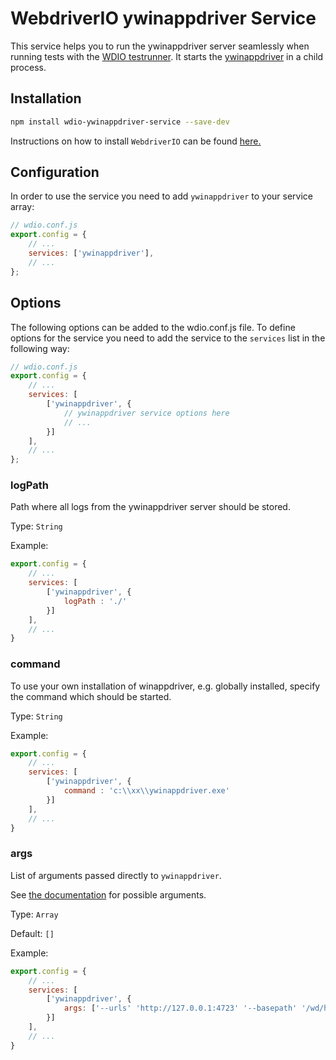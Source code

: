 # WebdriverIO ywinappdriver Service

This service helps you to run the ywinappdriver server seamlessly when running tests with the [WDIO testrunner](https://webdriver.io/guide/testrunner/gettingstarted.html). It starts the [ywinappdriver](https://github.com/licanhua/YWinAppDriver) in a child process.

## Installation

```bash
npm install wdio-ywinappdriver-service --save-dev
```

Instructions on how to install `WebdriverIO` can be found [here.](https://webdriver.io/docs/gettingstarted.html)

## Configuration

In order to use the service you need to add `ywinappdriver` to your service array:

```js
// wdio.conf.js
export.config = {
    // ...
    services: ['ywinappdriver'],
    // ...
};
```

## Options

The following options can be added to the wdio.conf.js file. To define options for the service you need to add the service to the `services` list in the following way:

```js
// wdio.conf.js
export.config = {
    // ...
    services: [
        ['ywinappdriver', {
            // ywinappdriver service options here
            // ...
        }]
    ],
    // ...
};
```

### logPath

Path where all logs from the ywinappdriver server should be stored.

Type: `String`

Example:

```js
export.config = {
    // ...
    services: [
        ['ywinappdriver', {
            logPath : './'
        }]
    ],
    // ...
}
```

### command

To use your own installation of winappdriver, e.g. globally installed, specify the command which should be started.

Type: `String`

Example:

```js
export.config = {
    // ...
    services: [
        ['ywinappdriver', {
            command : 'c:\\xx\\ywinappdriver.exe'
        }]
    ],
    // ...
}
```

### args

List of arguments passed directly to `ywinappdriver`.

See [the documentation](https://github.com/licanhua/ywinappdriver) for possible arguments.

Type: `Array`

Default: `[]`

Example:

```js
export.config = {
    // ...
    services: [
        ['ywinappdriver', {
            args: ['--urls' 'http://127.0.0.1:4723' '--basepath' '/wd/hub']
        }]
    ],
    // ...
}
```

